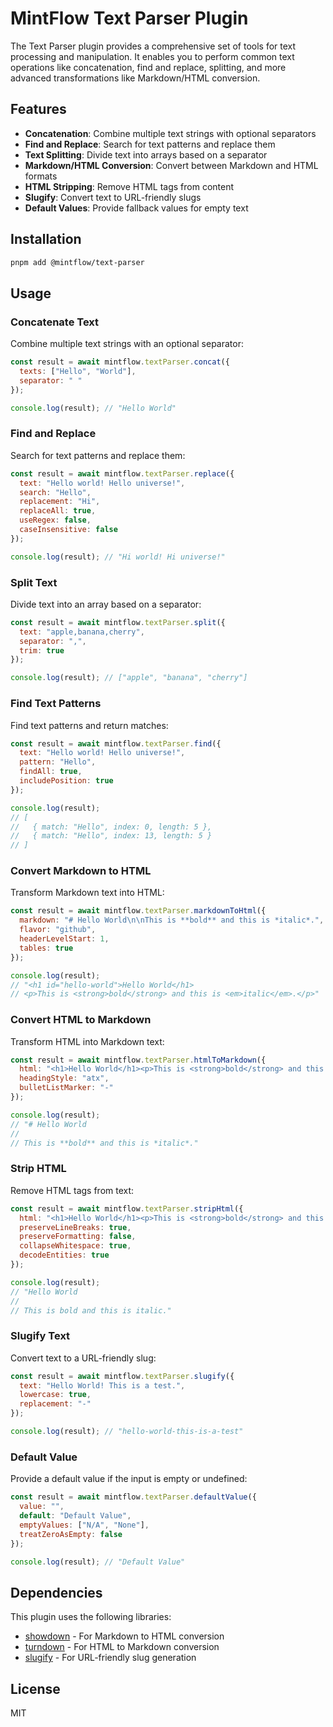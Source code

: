 # MintFlow Text Parser Plugin

The Text Parser plugin provides a comprehensive set of tools for text processing and manipulation. It enables you to perform common text operations like concatenation, find and replace, splitting, and more advanced transformations like Markdown/HTML conversion.

## Features

- **Concatenation**: Combine multiple text strings with optional separators
- **Find and Replace**: Search for text patterns and replace them
- **Text Splitting**: Divide text into arrays based on a separator
- **Markdown/HTML Conversion**: Convert between Markdown and HTML formats
- **HTML Stripping**: Remove HTML tags from content
- **Slugify**: Convert text to URL-friendly slugs
- **Default Values**: Provide fallback values for empty text

## Installation

```bash
pnpm add @mintflow/text-parser
```

## Usage

### Concatenate Text

Combine multiple text strings with an optional separator:

```javascript
const result = await mintflow.textParser.concat({
  texts: ["Hello", "World"],
  separator: " "
});

console.log(result); // "Hello World"
```

### Find and Replace

Search for text patterns and replace them:

```javascript
const result = await mintflow.textParser.replace({
  text: "Hello world! Hello universe!",
  search: "Hello",
  replacement: "Hi",
  replaceAll: true,
  useRegex: false,
  caseInsensitive: false
});

console.log(result); // "Hi world! Hi universe!"
```

### Split Text

Divide text into an array based on a separator:

```javascript
const result = await mintflow.textParser.split({
  text: "apple,banana,cherry",
  separator: ",",
  trim: true
});

console.log(result); // ["apple", "banana", "cherry"]
```

### Find Text Patterns

Find text patterns and return matches:

```javascript
const result = await mintflow.textParser.find({
  text: "Hello world! Hello universe!",
  pattern: "Hello",
  findAll: true,
  includePosition: true
});

console.log(result);
// [
//   { match: "Hello", index: 0, length: 5 },
//   { match: "Hello", index: 13, length: 5 }
// ]
```

### Convert Markdown to HTML

Transform Markdown text into HTML:

```javascript
const result = await mintflow.textParser.markdownToHtml({
  markdown: "# Hello World\n\nThis is **bold** and this is *italic*.",
  flavor: "github",
  headerLevelStart: 1,
  tables: true
});

console.log(result);
// "<h1 id="hello-world">Hello World</h1>
// <p>This is <strong>bold</strong> and this is <em>italic</em>.</p>"
```

### Convert HTML to Markdown

Transform HTML into Markdown text:

```javascript
const result = await mintflow.textParser.htmlToMarkdown({
  html: "<h1>Hello World</h1><p>This is <strong>bold</strong> and this is <em>italic</em>.</p>",
  headingStyle: "atx",
  bulletListMarker: "-"
});

console.log(result);
// "# Hello World
//
// This is **bold** and this is *italic*."
```

### Strip HTML

Remove HTML tags from text:

```javascript
const result = await mintflow.textParser.stripHtml({
  html: "<h1>Hello World</h1><p>This is <strong>bold</strong> and this is <em>italic</em>.</p>",
  preserveLineBreaks: true,
  preserveFormatting: false,
  collapseWhitespace: true,
  decodeEntities: true
});

console.log(result);
// "Hello World
//
// This is bold and this is italic."
```

### Slugify Text

Convert text to a URL-friendly slug:

```javascript
const result = await mintflow.textParser.slugify({
  text: "Hello World! This is a test.",
  lowercase: true,
  replacement: "-"
});

console.log(result); // "hello-world-this-is-a-test"
```

### Default Value

Provide a default value if the input is empty or undefined:

```javascript
const result = await mintflow.textParser.defaultValue({
  value: "",
  default: "Default Value",
  emptyValues: ["N/A", "None"],
  treatZeroAsEmpty: false
});

console.log(result); // "Default Value"
```

## Dependencies

This plugin uses the following libraries:

- [showdown](https://github.com/showdownjs/showdown) - For Markdown to HTML conversion
- [turndown](https://github.com/mixmark-io/turndown) - For HTML to Markdown conversion
- [slugify](https://github.com/simov/slugify) - For URL-friendly slug generation

## License

MIT
